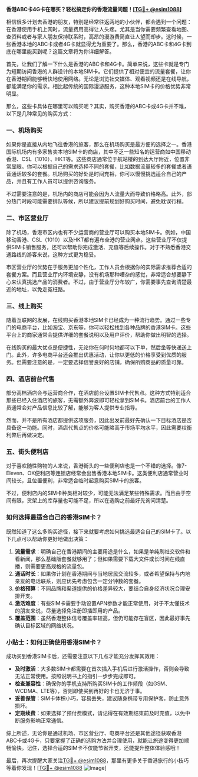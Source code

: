 **香港ABC卡4G卡在哪买？轻松搞定你的香港流量问题！[[TG💪+ @esim1088](https://t.me/s/esim1088)]**

相信很多计划去香港的朋友，特别是经常往返两地的小伙伴，都会遇到一个问题：在香港使用手机上网时，流量费用高得让人头疼。尤其是当你需要频繁查看地图、查资料或者与家人朋友保持联系时，高昂的漫游费简直让人望而却步。这时候，一张香港本地的ABC卡或者4G卡就显得尤为重要了。那么，香港的ABC卡和4G卡到底在哪里能买到呢？这篇文章将为你详细解答。

首先，让我们了解一下什么是香港的ABC卡和4G卡。简单来说，这些卡就是专门为短期访问香港的人群设计的本地SIM卡。它们提供了相对便宜的流量套餐，让你在香港期间能够畅快地使用网络。无论是浏览社交媒体、观看视频还是在线导航，都能满足你的需求。相比起传统的国际漫游服务，这种本地SIM卡的价格优势非常明显。

那么，这些卡具体在哪里可以购买呢？其实，购买香港的ABC卡或4G卡并不难，以下是几种常见的购买方式：

### 一、机场购买

如果你是直接从内地飞往香港的旅客，那么在机场购买是最方便的选择之一。香港国际机场内有多家售卖本地SIM卡的商店，其中不乏一些知名的运营商如中国移动香港、CSL（1010）、HKT等。这些商店通常位于航站楼的到达大厅附近，位置非常显眼。你可以根据自己的需求选择不同的套餐，比如数据流量较多的套餐或者语音通话较多的套餐。机场购买的好处是时间充裕，你可以慢慢挑选适合自己的产品，并且有工作人员可以提供咨询服务。

不过需要注意的是，机场内的商店可能会因为人流量大而导致价格略高。此外，部分热门时段可能需要排队等候，所以建议提前规划好购买时间，避免耽误行程。

### 二、市区营业厅

除了机场，香港市区内也有不少运营商的营业厅可以购买本地SIM卡。例如，中国移动香港、CSL（1010）以及HKT都有遍布全港的营业网点。这些营业厅不仅提供SIM卡销售服务，还可以帮助你完成激活、充值等后续操作。对于不熟悉香港交通路线的游客来说，这种方式更为稳妥。

市区营业厅的优势在于服务更加个性化，工作人员会根据你的实际需求推荐合适的套餐方案。而且营业厅内环境安静，没有机场那种嘈杂的感觉，非常适合想要静下心来认真挑选产品的消费者。不过，由于营业厅分布较广，你需要事先查询清楚最近的地址，以免走冤枉路。

### 三、线上购买

随着互联网的发展，在线购买香港本地SIM卡已经成为一种流行趋势。通过一些专门的电商平台，比如淘宝、京东等，你可以轻松找到各种品牌的香港SIM卡。这些平台上的商家通常会提供详细的套餐说明以及用户评价，帮助你做出明智的选择。

在线购买的最大优点是便捷性，无论你在何时何地都可以下单，然后坐等快递送上门。此外，许多电商平台还会推出优惠活动，让你以更低的价格享受到优质的服务。但需要注意的是，一定要选择信誉良好的店铺，确保所购商品的质量可靠。

### 四、酒店前台代售

部分高档酒店会与运营商合作，在酒店前台设置SIM卡代售点。这种方式特别适合那些已经入住酒店的旅客，无需额外奔波即可轻松拿到SIM卡。酒店前台的工作人员通常会对产品信息比较了解，能够为客人提供专业指导。

然而，并不是所有酒店都提供这项服务，因此出发前最好先确认一下目标酒店是否具备这一功能。同时，酒店代售点的价格可能略高于市场平均水平，因此需要权衡利弊后再做决定。

### 五、街头便利店

对于喜欢随性购物的人来说，香港街头的一些便利店也是一个不错的选择。像7-Eleven、OK便利店等连锁店经常会出售香港本地SIM卡。这类便利店通常营业时间较长，且位置便利，非常适合临时起意购买SIM卡的旅客。

不过，便利店内的SIM卡种类相对较少，可能无法满足某些特殊需求。而且由于空间有限，货架上的库存量也可能不足，所以在选购之前最好先询问清楚。

### 如何选择最适合自己的香港SIM卡？

既然知道了这么多购买途径，接下来就要考虑如何挑选最适合自己的SIM卡了。以下几点可以帮助你更好地做出决策：

1. **流量需求**：明确自己在香港期间的主要用途是什么，如果是单纯刷社交软件和看新闻，那么基础版套餐就够用了；但如果需要下载大文件或长时间在线直播，则需要更高规格的流量包。
2. **通话时长**：如果你计划在香港期间与当地居民交流较多，或者希望保持与内地亲友的电话联系，则应优先考虑包含一定分钟数的套餐。
3. **价格预算**：不同品牌和渠道提供的价格差异较大，要结合自身经济状况合理安排开支。
4. **激活难度**：有些SIM卡需要手动设置APN参数才能正常使用，对于不太懂技术的朋友来说，尽量选择免注册即插即用的产品。
5. **覆盖范围**：虽然香港整体信号覆盖率较高，但仍可能存在盲区，因此最好事先确认目标区域的网络状况。

### 小贴士：如何正确使用香港SIM卡？

成功买到香港SIM卡后，还需要注意以下几点才能充分发挥其效用：

- **及时激活**：大多数SIM卡都需要在首次插入手机后进行激活操作，否则会导致无法正常使用。按照说明书上的指引一步步完成即可。
- **检查兼容性**：确保你的手机支持所购买SIM卡的工作频段（如GSM、WCDMA、LTE等），否则即使买到再好的卡也无济于事。
- **妥善保管**：SIM卡体积小巧，容易丢失，建议随身携带专用保护套，防止意外损坏。
- **定期续费**：如果选择了预付费模式，请记得在有效期结束前及时充值，以免中断服务影响正常通信。

综上所述，无论你是通过机场、市区营业厅、电商平台还是其他途径获取香港ABC卡或4G卡，只要掌握了正确的选购方法并合理使用，就能让旅途变得更加顺畅愉快。记住，选择合适的SIM卡不仅能节省开支，还能提升整体体验感哦！

最后，再次提醒大家关注[TG💪+ @esim1088](https://t.me/s/esim1088)，那里有更多关于香港旅行的小技巧等着你发现！[[TG💪+ @esim1088](https://t.me/s/esim1088) ![Image](https://i.postimg.cc/4NQfJmqS/Snipaste-2025-05-13-00-14-12.png)]